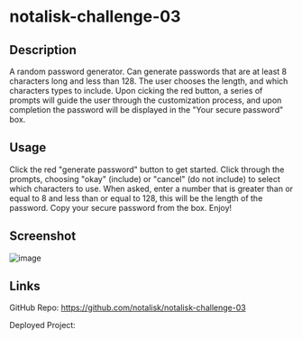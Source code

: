 # notalisk-challenge-03

## Description

A random password generator. Can generate passwords that are at least 8 characters long and less than 128. The user chooses the length, and which characters types to include. Upon cicking the red button, a series of prompts will guide the user through the customization process, and upon completion the password will be displayed in the "Your secure password" box.

## Usage

Click the red "generate password" button to get started. Click through the prompts, choosing "okay" (include) or "cancel" (do not include) to select which characters to use. When asked, enter a number that is greater than or equal to 8 and less than or equal to 128, this will be the length of the password. Copy your secure password from the box. Enjoy!

## Screenshot

![image](https://user-images.githubusercontent.com/81662512/230676415-eca4bbf0-bbb4-4cc1-9260-c755e86c3e39.png)

## Links

GitHub Repo:
https://github.com/notalisk/notalisk-challenge-03

Deployed Project:
